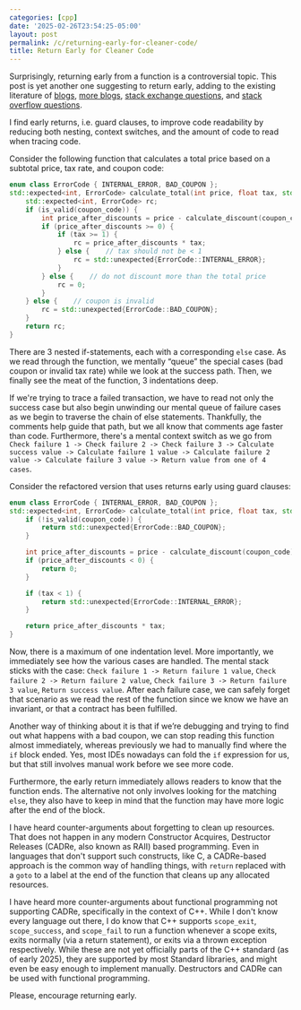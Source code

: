 ```yaml
---
categories: [cpp]
date: '2025-02-26T23:54:25-05:00'
layout: post
permalink: /c/returning-early-for-cleaner-code/
title: Return Early for Cleaner Code
---
```


Surprisingly, returning early from a function is a controversial topic. This post is yet another one suggesting to return early, adding to the existing literature of [blogs](https://blog.codinghorror.com/flattening-arrow-code/), [more blogs](https://gis.utah.gov/blog/2021-12-29-python-shorts-arrow-code/), [stack exchange questions](https://softwareengineering.stackexchange.com/questions/18454/should-i-return-from-a-function-early-or-use-an-if-statement), and [stack overflow questions](https://stackoverflow.com/questions/355670/is-returning-early-from-a-function-more-elegant-than-an-if-statement).

I find early returns, i.e. guard clauses, to improve code readability by reducing both nesting, context switches, and the amount of code to read when tracing code.

Consider the following function that calculates a total price based on a subtotal price, tax rate, and coupon code:

```cpp
enum class ErrorCode { INTERNAL_ERROR, BAD_COUPON };
std::expected<int, ErrorCode> calculate_total(int price, float tax, std::string coupon_code) {
    std::expected<int, ErrorCode> rc;
    if (is_valid(coupon_code)) {
        int price_after_discounts = price - calculate_discount(coupon_code);
        if (price_after_discounts >= 0) {
            if (tax >= 1) {
                rc = price_after_discounts * tax;
            } else {    // tax should not be < 1
                rc = std::unexpected{ErrorCode::INTERNAL_ERROR};
            }
        } else {    // do not discount more than the total price
            rc = 0;
        }
    } else {    // coupon is invalid
        rc = std::unexpected{ErrorCode::BAD_COUPON};
    }
    return rc;
}
```

There are 3 nested if-statements, each with a corresponding `else` case. As we read through the function, we mentally “queue” the special cases (bad coupon or invalid tax rate) while we look at the success path. Then, we finally see the meat of the function, 3 indentations deep.

If we're trying to trace a failed transaction, we have to read not only the success case but also begin unwinding our mental queue of failure cases as we begin to traverse the chain of else statements. Thankfully, the comments help guide that path, but we all know that comments age faster than code. Furthermore, there's a mental context switch as we go from `Check failure 1 -> Check failure 2 -> Check failure 3 -> Calculate success value -> Calculate failure 1 value -> Calculate failure 2 value -> Calculate failure 3 value -> Return value from one of 4 cases`.

Consider the refactored version that uses returns early using guard clauses:

```cpp
enum class ErrorCode { INTERNAL_ERROR, BAD_COUPON };
std::expected<int, ErrorCode> calculate_total(int price, float tax, std::string coupon_code) {
    if (!is_valid(coupon_code)) {
        return std::unexpected{ErrorCode::BAD_COUPON};
    }

    int price_after_discounts = price - calculate_discount(coupon_code);
    if (price_after_discounts < 0) {
        return 0;
    }

    if (tax < 1) {
        return std::unexpected{ErrorCode::INTERNAL_ERROR};
    }

    return price_after_discounts * tax;
}
```

Now, there is a maximum of one indentation level. More importantly, we immediately see how the various cases are handled. The mental stack sticks with the case: `Check failure 1 -> Return failure 1 value`, `Check failure 2 -> Return failure 2 value`, `Check failure 3 -> Return failure 3 value`, `Return success value`. After each failure case, we can safely forget that scenario as we read the rest of the function since we know we have an invariant, or that a contract has been fulfilled.

Another way of thinking about it is that if we’re debugging and trying to find out what happens with a bad coupon, we can stop reading this function almost immediately, whereas previously we had to manually find where the `if` block ended. Yes, most IDEs nowadays can fold the `if` expression for us, but that still involves manual work before we see more code.

Furthermore, the early return immediately allows readers to know that the function ends. The alternative not only involves looking for the matching `else`, they also have to keep in mind that the function may have more logic after the end of the block.

I have heard counter-arguments about forgetting to clean up resources. That does not happen in any modern Constructor Acquires, Destructor Releases (CADRe, also known as RAII) based programming. Even in languages that don't support such constructs, like C, a CADRe-based approach is the common way of handling things, with `return` replaced with a `goto` to a label at the end of the function that cleans up any allocated resources.

I have heard more counter-arguments about functional programming not supporting CADRe, specifically in the context of C++. While I don't know every language out there, I do know that C++ supports `scope_exit`, `scope_success`, and `scope_fail` to run a function whenever a scope exits, exits normally (via a return statement), or exits via a thrown exception respectively. While these are not yet officially parts of the C++ standard (as of early 2025), they are supported by most Standard libraries, and might even be easy enough to implement manually. Destructors and CADRe can be used with functional programming.

Please, encourage returning early.
